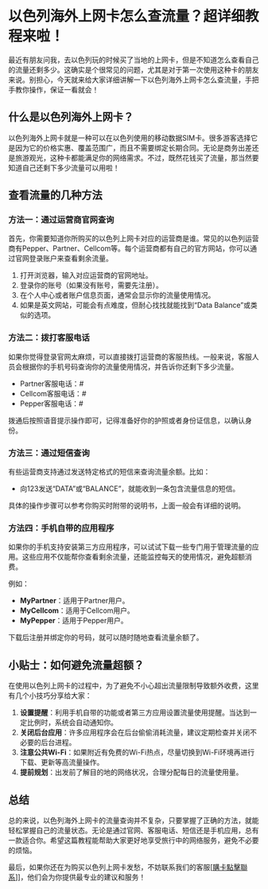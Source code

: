 # 以色列海外上网卡怎么查流量？超详细教程来啦！

最近有朋友问我，去以色列玩的时候买了当地的上网卡，但是不知道怎么查看自己的流量还剩多少。这确实是个很常见的问题，尤其是对于第一次使用这种卡的朋友来说。别担心，今天就来给大家详细讲解一下以色列海外上网卡怎么查流量，手把手教你操作，保证一看就会！

## 什么是以色列海外上网卡？

以色列海外上网卡就是一种可以在以色列使用的移动数据SIM卡。很多游客选择它是因为它的价格实惠、覆盖范围广，而且不需要绑定长期合同。无论是商务出差还是旅游观光，这种卡都能满足你的网络需求。不过，既然花钱买了流量，那当然要知道自己还剩下多少流量可以用啦！

## 查看流量的几种方法

### 方法一：通过运营商官网查询

首先，你需要知道你所购买的以色列上网卡对应的运营商是谁。常见的以色列运营商有Pepper、Partner、Cellcom等。每个运营商都有自己的官方网站，你可以通过官网登录账户来查看剩余流量。

1. 打开浏览器，输入对应运营商的官网地址。
2. 登录你的账号（如果没有账号，需要先注册）。
3. 在个人中心或者账户信息页面，通常会显示你的流量使用情况。
4. 如果是英文网站，可能会有点难度，但耐心找找就能找到“Data Balance”或类似的选项。

### 方法二：拨打客服电话

如果你觉得登录官网太麻烦，可以直接拨打运营商的客服热线。一般来说，客服人员会根据你的手机号码查询你的流量使用情况，并告诉你还剩下多少流量。

- Partner客服电话：*#*
- Cellcom客服电话：*#*
- Pepper客服电话：*#*

拨通后按照语音提示操作即可，记得准备好你的护照或者身份证信息，以确认身份。

### 方法三：通过短信查询

有些运营商支持通过发送特定格式的短信来查询流量余额。比如：

- 向123发送“DATA”或“BALANCE”，就能收到一条包含流量信息的短信。

具体的操作步骤可以参考你购买时附带的说明书，上面一般会有详细的说明。

### 方法四：手机自带的应用程序

如果你的手机支持安装第三方应用程序，可以试试下载一些专门用于管理流量的应用。这些应用不仅能帮你查看剩余流量，还能监控每天的使用情况，避免超额消费。

例如：

- **MyPartner**：适用于Partner用户。
- **MyCellcom**：适用于Cellcom用户。
- **MyPepper**：适用于Pepper用户。

下载后注册并绑定你的号码，就可以随时随地查看流量余额了。

## 小贴士：如何避免流量超额？

在使用以色列上网卡的过程中，为了避免不小心超出流量限制导致额外收费，这里有几个小技巧分享给大家：

1. **设置提醒**：利用手机自带的功能或者第三方应用设置流量使用提醒。当达到一定比例时，系统会自动通知你。
2. **关闭后台应用**：许多应用程序会在后台偷偷消耗流量，建议定期检查并关闭不必要的后台进程。
3. **注意公共Wi-Fi**：如果附近有免费的Wi-Fi热点，尽量切换到Wi-Fi环境再进行下载、更新等高流量操作。
4. **提前规划**：出发前了解目的地的网络状况，合理分配每日的流量使用量。

## 总结

总的来说，以色列海外上网卡的流量查询并不复杂，只要掌握了正确的方法，就能轻松掌握自己的流量状态。无论是通过官网、客服电话、短信还是手机应用，总有一款适合你。希望这篇教程能帮助大家更好地享受旅行中的网络服务，避免不必要的烦恼。

最后，如果你还在为购买以色列上网卡发愁，不妨联系我们的客服[[購卡點擊聯系](https://t.me/s/esim1088)]]，他们会为你提供最专业的建议和服务！